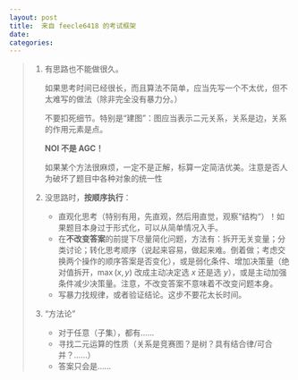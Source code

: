 ```yaml
---
layout: post
title:  来自 feecle6418 的考试框架
date:   
categories: 
---
```


> 1. 有思路也不能做很久。
> 
>    如果思考时间已经很长，而且算法不简单，应当先写一个不太优，但不太难写的做法（除非完全没有暴力分。）
> 
>    不要扣死细节。特别是“建图”：图应当表示二元关系，关系是边，关系的作用元素是点。
> 
>    **NOI 不是 AGC！**
> 
>    如果某个方法很麻烦，一定不是正解，标算一定简洁优美。注意是否人为破坏了题目中各种对象的统一性
> 
> 2. 没思路时，**按顺序执行**：
> 
>    * 直观化思考（特别有用，先直观，然后用直觉，观察”结构“）！如果题目本身过于形式化，可以从简单情况入手。
>    * 在**不改变答案**的前提下尽量简化问题，方法有：拆开无关变量；分类讨论；转化思考顺序（说起来容易，做起来难。倒着做；考虑交换两个操作的顺序答案是否变化），或是弱化条件、增加决策量（绝对值拆开，$\max(x,y)$ 改成主动决定选 $x$ 还是选 $y$），或是主动加强条件减少决策量。注意，不改变答案不意味着不改变问题本身。
>    * 写暴力找规律，或者验证结论。这步不要花太长时间。
> 
> 3. “方法论”
> 
>    * 对于任意（子集），都有……
>    * 寻找二元运算的性质（关系是竞赛图？是树？具有结合律/可合并？……）
>    * 答案只会是……
